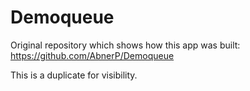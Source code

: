 # Demoqueue

Original repository which shows how this app was built: https://github.com/AbnerP/Demoqueue

This is a duplicate for visibility. 
